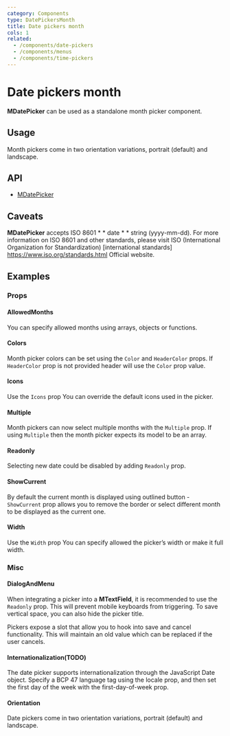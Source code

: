 ```yaml
---
category: Components
type: DatePickersMonth
title: Date pickers month
cols: 1
related:
  - /components/date-pickers
  - /components/menus
  - /components/time-pickers
---
```


# Date pickers month

**MDatePicker** can be used as a standalone month picker component.

## Usage

Month pickers come in two orientation variations, portrait (default) and landscape.

<date-pickers-month-usage></date-pickers-month-usage>

## API

- [MDatePicker](/api/MDatePicker)

## Caveats

<!--alert:warning--> 
**MDatePicker** accepts ISO 8601 * * date * * string (yyyy-mm-dd). For more information on ISO 8601 and other standards, please visit ISO (International Organization for Standardization) [international standards] https://www.iso.org/standards.html Official website.

## Examples

### Props

#### AllowedMonths

You can specify allowed months using arrays, objects or functions.

<example file="" />

#### Colors

Month picker colors can be set using the `Color` and `HeaderColor` props. If `HeaderColor` prop is not provided
header will use the `Color` prop value.

<example file="" />

#### Icons

Use the `Icons` prop You can override the default icons used in the picker.

<example file="" />

#### Multiple

Month pickers can now select multiple months with the `Multiple` prop. If using `Multiple` then the month picker expects its model to be an array.

<example file="" />

#### Readonly

Selecting new date could be disabled by adding `Readonly` prop.

<example file="" />

#### ShowCurrent

By default the current month is displayed using outlined button - `ShowCurrent` prop allows you to remove the border or select different month to be displayed as the current one.

<example file="" />

#### Width

Use the `Width` prop You can specify allowed the picker’s width or make it full width.

<example file="" />

### Misc

#### DialogAndMenu

When integrating a picker into a **MTextField**, it is recommended to use the `Readonly` prop. This will prevent mobile
keyboards from triggering. To save vertical space, you can also hide the picker title.

Pickers expose a slot that allow you to hook into save and cancel functionality. This will maintain an old value which
can be replaced if the user cancels.

<example file="" />

#### Internationalization(TODO)

The date picker supports internationalization through the JavaScript Date object. Specify a BCP 47 language tag using the locale prop, and then set the first day of the week with the first-day-of-week prop.

<example file="" />

#### Orientation

Date pickers come in two orientation variations, portrait (default) and landscape.

<example file="" />
